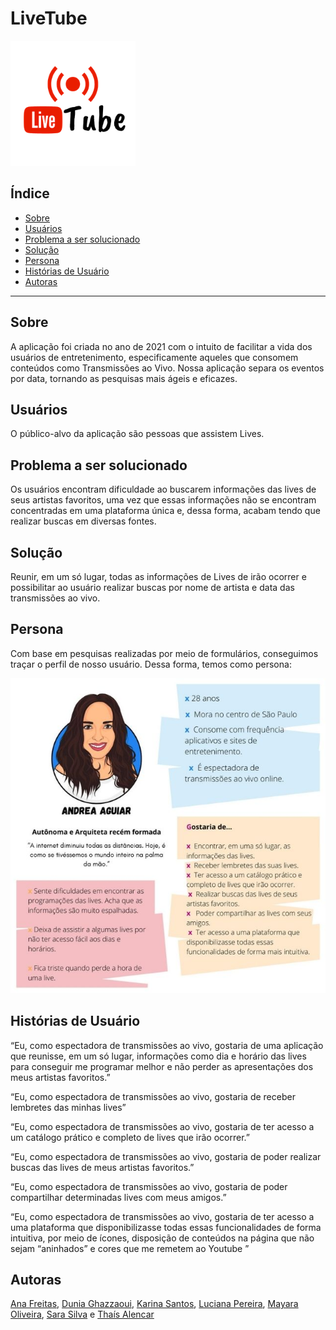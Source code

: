 # LiveTube

 ![logo](https://github.com/Lu-Pereira/SAP005-midterm-hackthon/blob/main/src/img/readme-logo.png?raw=true)

## Índice

* [Sobre](#sobre)
* [Usuários](#usuários)
* [Problema a ser solucionado](#problema-a-ser-solucionado)
* [Solução](#solução)
* [Persona](#persona)
* [Histórias de Usuário](#história-de-usuário)
* [Autoras](#autoras)


---

## Sobre

A aplicação foi criada no ano de 2021 com o intuito de facilitar a vida dos usuários de entretenimento, especificamente aqueles que consomem conteúdos como Transmissões ao Vivo. Nossa aplicação separa os eventos por data, tornando as pesquisas mais ágeis e eficazes. 


## Usuários
O público-alvo da aplicação são pessoas que assistem Lives.

## Problema a ser solucionado
Os usuários encontram dificuldade ao buscarem informações das lives de seus artistas favoritos, uma vez que essas informações não se encontram concentradas em uma plataforma única e, dessa forma, acabam tendo que realizar buscas em diversas fontes.

## Solução

Reunir, em um só lugar, todas as informações de Lives de irão ocorrer e possibilitar ao usuário realizar buscas por nome de artista e data das transmissões ao vivo.

## Persona

Com base em pesquisas realizadas por meio de formulários, conseguimos traçar o perfil de nosso usuário. Dessa forma, temos como persona:

![persona](https://github.com/Lu-Pereira/SAP005-midterm-hackthon/blob/main/src/img/persona-readme%20(1).jpg?raw=true)

## Histórias de Usuário

“Eu, como espectadora de transmissões ao vivo, gostaria de uma aplicação que reunisse, em um só lugar, informações como dia e horário das lives para conseguir me programar melhor e não perder as apresentações dos meus artistas favoritos.”

“Eu, como espectadora de transmissões ao vivo, gostaria de receber lembretes das minhas lives”

“Eu, como espectadora de transmissões ao vivo, gostaria de ter acesso a um catálogo prático e completo de lives que irão ocorrer.” 

“Eu, como espectadora de transmissões ao vivo, gostaria de poder realizar buscas das lives de meus artistas favoritos.” 

“Eu, como espectadora de transmissões ao vivo, gostaria de poder compartilhar determinadas lives com meus amigos.”

“Eu, como espectadora de transmissões ao vivo, gostaria de ter acesso a uma plataforma que disponibilizasse todas essas funcionalidades de forma intuitiva, por meio de ícones, disposição de conteúdos na página que não sejam “aninhados” e cores que me remetem ao Youtube ”

## Autoras

[Ana Freitas](https://github.com/anafreitas-br),
[Dunia Ghazzaoui](https://github.com/dunia07),
[Karina Santos](https://github.com/karinaFS),
[Luciana Pereira](https://github.com/Lu-Pereira),
[Mayara Oliveira](https://github.com/apretamayara),
[Sara Silva](https://github.com/silvassara) e
[Thaís Alencar](https://github.com/alencartha) 
